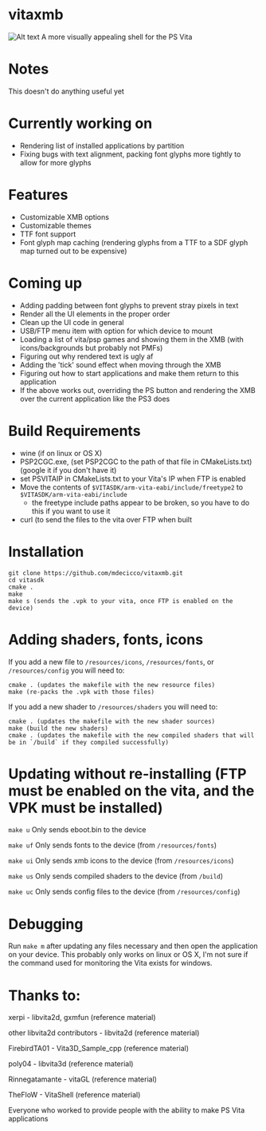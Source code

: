 # vitaxmb
![Alt text](https://i.imgur.com/znWr93l.png)
A more visually appealing shell for the PS Vita

# Notes
This doesn't do anything useful yet

# Currently working on
- Rendering list of installed applications by partition
- Fixing bugs with text alignment, packing font glyphs more tightly to allow for more glyphs

# Features
- Customizable XMB options
- Customizable themes
- TTF font support
- Font glyph map caching (rendering glyphs from a TTF to a SDF glyph map turned out to be expensive)

# Coming up
- Adding padding between font glyphs to prevent stray pixels in text
- Render all the UI elements in the proper order
- Clean up the UI code in general
- USB/FTP menu item with option for which device to mount
- Loading a list of vita/psp games and showing them in the XMB (with icons/backgrounds but probably not PMFs)
- Figuring out why rendered text is ugly af
- Adding the 'tick' sound effect when moving through the XMB
- Figuring out how to start applications and make them return to this application
- If the above works out, overriding the PS button and rendering the XMB over the current application like the PS3 does

# Build Requirements
- wine (if on linux or OS X)
- PSP2CGC.exe, (set PSP2CGC to the path of that file in CMakeLists.txt) (google it if you don't have it)
- set PSVITAIP in CMakeLists.txt to your Vita's IP when FTP is enabled
- Move the contents of `$VITASDK/arm-vita-eabi/include/freetype2` to `$VITASDK/arm-vita-eabi/include`
  - the freetype include paths appear to be broken, so you have to do this if you want to use it
- curl (to send the files to the vita over FTP when built

# Installation
```
git clone https://github.com/mdecicco/vitaxmb.git
cd vitasdk
cmake .
make
make s (sends the .vpk to your vita, once FTP is enabled on the device)
```

# Adding shaders, fonts, icons
If you add a new file to `/resources/icons`, `/resources/fonts`, or `/resources/config` you will need to:
```
cmake . (updates the makefile with the new resource files)
make (re-packs the .vpk with those files)
```

If you add a new shader to `/resources/shaders` you will need to:
```
cmake . (updates the makefile with the new shader sources)
make (build the new shaders)
cmake . (updates the makefile with the new compiled shaders that will be in `/build` if they compiled successfully)
```

# Updating without re-installing (FTP must be enabled on the vita, and the VPK must be installed)
`make u` Only sends eboot.bin to the device

`make uf` Only sends fonts to the device (from `/resources/fonts`)

`make ui` Only sends xmb icons to the device (from `/resources/icons`)

`make us` Only sends compiled shaders to the device (from `/build`)

`make uc` Only sends config files to the device (from `/resources/config`)

# Debugging

Run `make m` after updating any files necessary and then open the application on your device. This probably only works on linux or OS X, I'm not sure if the command used for monitoring the Vita exists for windows.

# Thanks to:
xerpi - libvita2d, gxmfun (reference material)

other libvita2d contributors - libvita2d (reference material)

FirebirdTA01 - Vita3D_Sample_cpp (reference material)

poly04 - libvita3d (reference material)

Rinnegatamante - vitaGL (reference material)

TheFloW - VitaShell (reference material)

Everyone who worked to provide people with the ability to make PS Vita applications

